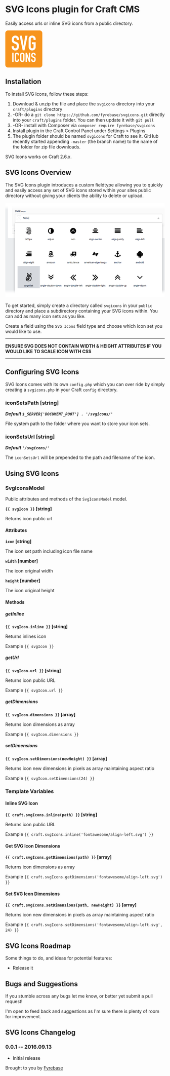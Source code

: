 # SVG Icons plugin for Craft CMS

Easily access urls or inline SVG icons from a public directory.

![Screenshot](resources/screenshots/plugin_logo.png)

## Installation

To install SVG Icons, follow these steps:

1. Download & unzip the file and place the `svgicons` directory into your `craft/plugins` directory
2.  -OR- do a `git clone https://github.com/fyrebase/svgicons.git` directly into your `craft/plugins` folder.  You can then update it with `git pull`
3.  -OR- install with Composer via `composer require fyrebase/svgicons`
4. Install plugin in the Craft Control Panel under Settings > Plugins
5. The plugin folder should be named `svgicons` for Craft to see it.  GitHub recently started appending `-master` (the branch name) to the name of the folder for zip file downloads.

SVG Icons works on Craft 2.6.x.

## SVG Icons Overview

The SVG Icons plugin introduces a custom fieldtype allowing you to quickly and easily access any set of SVG icons stored within your sites public directory without giving your clients the ability to delete or upload.

![Screenshot](resources/screenshots/svg-icon-fieldtype.png)

To get started, simply create a directory called `svgicons` in your `public` directory and place a subdirectory containing your SVG icons within. You can add as many icon sets as you like.

Create a field using the `SVG Icons` field type and choose which icon set you would like to use.

---

**ENSURE SVG DOES NOT CONTAIN WIDTH & HEIGHT ATTRIBUTES IF YOU WOULD LIKE TO SCALE ICON WITH CSS**

---

## Configuring SVG Icons

SVG Icons comes with its own `config.php` which you can over ride by simply creating a `svgicons.php` in your Craft `config` directory.

### iconSetsPath [string]

***Default `$_SERVER['DOCUMENT_ROOT'] . '/svgicons/'`***

File system path to the folder where you want to store your icon sets.

### iconSetsUrl [string]

***Default `'/svgicons/'`***

The `iconSetsUrl` will be prepended to the path and filename of the icon.

## Using SVG Icons

### SvgIconsModel

Public attributes and methods of the `SvgIconsModel` model.

**`{{ svgIcon }}` [string]**

Returns icon public url

#### Attributes

**`icon` [string]**

The icon set path including icon file name

**`width` [number]**

The icon original width

**`height` [number]**

The icon original height

#### Methods

##### getInline

**`{{ svgIcon.inline }}` [string]**

Returns inlines icon

Example `{{ svgIcon }}`

##### getUrl

**`{{ svgIcon.url }}` [string]**

Returns icon public URL

Example `{{ svgIcon.url }}`

##### getDimensions

**`{{ svgIcon.dimensions }}` [array]**

Returns icon dimensions as array

Example `{{ svgIcon.dimensions }}`

##### setDimensions

**`{{ svgIcon.setDimensions(newHeight) }}` [array]**

Returns icon new dimensions in pixels as array maintaining aspect ratio

Example `{{ svgIcon.setDimensions(24) }}`

### Template Variables

#### Inline SVG Icon

**`{{ craft.svgIcons.inline(path) }}` [string]**

Returns icon public URL

Example `{{ craft.svgIcons.inline('fontawesome/align-left.svg') }}`

#### Get SVG Icon Dimensions

**`{{ craft.svgIcons.getDimensions(path) }}` [array]**

Returns icon dimensions as array

Example `{{ craft.svgIcons.getDimensions('fontawesome/align-left.svg') }}`

#### Set SVG Icon Dimensions

**`{{ craft.svgIcons.setDimensions(path, newHeight) }}` [array]**

Returns icon new dimensions in pixels as array maintaining aspect ratio

Example `{{ craft.svgIcons.setDimensions('fontawesome/align-left.svg', 24) }}`

## SVG Icons Roadmap

Some things to do, and ideas for potential features:

* Release it

## Bugs and Suggestions

If you stumble across any bugs let me know, or better yet submit a pull request!

I'm open to feed back and suggestions as I'm sure there is plenty of room for improvement.

## SVG Icons Changelog

### 0.0.1 -- 2016.09.13

* Initial release

Brought to you by [Fyrebase](http://fyrebase.com)
